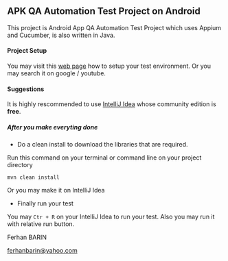 ## APK QA Automation Test Project on Android

This project is Android App QA Automation Test Project which uses Appium and Cucumber, is also written in Java. 

#### Project Setup

You may visit this [web page](https://medium.com/ralali-engineering/basic-appium-and-cucumber-bdd-framework-3eabef9ec033) how to setup your test environment.
Or you may search it on google / youtube.

#### Suggestions

It is highly rescommended to use [IntelliJ Idea](https://www.jetbrains.com/idea/download/) whose community edition is **free**.

##### After you make everyting done

- Do a clean install to download the libraries that are required.

Run this command on your terminal or command line on your project directory

`mvn clean install`

Or you may make it on IntelliJ Idea

- Finally run your test

You may `Ctr + R` on your IntelliJ Idea to run your test.
Also you may run it with relative run button.




Ferhan BARIN

ferhanbarin@yahoo.com